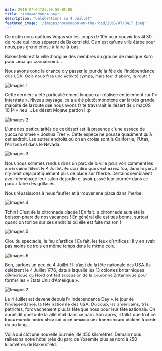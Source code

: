 ```yaml
---
date: 2018-07-04T23:00:59-09:00
title: "Independance Day"
description: "Célébrations du 4 Juillet"
featured_image: '/images/honeymoon-on-the-road/2018/07/04/7.jpeg'
---
```



Ce matin nous quittons Vegas sur les coups de 10h pour couvrir les 4h30 de route qui nous séparent de Bakersfield. Ce n'est qu'une ville étape pour nous, pas grand chose à faire là-bas. 

Bakersfield est la ville d'origine des membres du groupe de musique Korn pour ceux qui connaissent...

Nous avons donc la chance d'y passer le jour de la fête de l'indépendance des USA. Cela nous fera une activité sympa, mais tout d'abord, la route !

![Images 1](/images/honeymoon-on-the-road/2018/07/04/1.jpeg)

Cette dernière a été particulièrement longue car réalisée entièrement sur l'« Interstate ». Niveau paysage, cela a été plutôt monotone car la très grande majorité de la route que nous avons faite traversait le désert de « macOS 10.14 » heu ... Le désert Mojave pardon ! :p

![Images 2](/images/honeymoon-on-the-road/2018/07/04/2.jpeg)

L'une des particularités de ce désert est là présence d'une espèce de yucca nommée « Joshua Tree ». Cette espèce ne pousse quasiment qu’à cet endroit. Les autres endroits où on en croise sont la Californie, l’Utah, l’Arizona et dans le Nevada.

![Images 3](/images/honeymoon-on-the-road/2018/07/04/3.jpeg)

Nous nous sommes rendus dans un parc de la ville pour voir comment les américains fêtent le 4 Juillet. Je dois dire que c’est assez fou, dans le parc il n’y avait déjà pratiquement plus de place sur l’herbe. Certains semblaient avoir déménagé leur salon de jardin et avoir passé leur journée dans ce parc à faire des grillades. 

Nous réussissons à nous faufiler et à trouver une place dans l’herbe. 

![Images 4](/images/honeymoon-on-the-road/2018/07/04/4.jpeg)

Tchin ! C’est de la citronnade glacée ! En fait, la citronnade aura été la boisson phare de nos vacances ! En général elle est très bonne, surtout quand on tombe sur des endroits où elle est faite maison !

![Images 5](/images/honeymoon-on-the-road/2018/07/04/5.jpeg)

Clou du spectacle, le feu d’artifice ! En fait, les feux d’artifices ! Il y en avait pas moins de trois en même temps dans le même coin. 

![Images 6](/images/honeymoon-on-the-road/2018/07/04/6.jpeg)

Bon, parlons un peu du 4 Juillet ! Il s’agit de la fête nationale des USA. Ils célèbrent le 4 Juillet 1776, date à laquelle les 13 colonies britanniques d’Amérique du Nord ont fait sécession de la couronne Britannique pour former les « États Unis d’Amérique ». 

![Images 7](/images/honeymoon-on-the-road/2018/07/04/7.jpeg)

Le 4 Juillet est devenu depuis l’« Independance Day », le jour de l’indépendance, la fête nationale des USA. Du coup, les américains, très patriotes, font vachement plus la fête que nous pour leur fête nationale. On aurait dit que toute la ville était dans ce parc. Bon après, il fallut que tout ce beau monde rentre chez soi et on amasse une bonne heure et demi à sortir du parking...

Voilà qui clôt une nouvelle journée, de 450 kilomètres. Demain nous rallierons notre hôtel près du parc de Yosemite plus au nord à 250 kilomètres de Bakersfield. 
